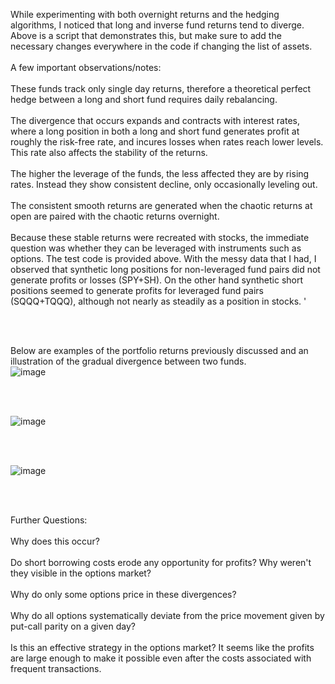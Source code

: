 While experimenting with both overnight returns and the hedging algorithms, I noticed that long and inverse fund returns tend to diverge. Above is a script that demonstrates this, but make sure to add the necessary changes everywhere in the code if changing the list of assets. 
</br>
</br>
A few important observations/notes: 
</br>
</br>
These funds track only single day returns, therefore a theoretical perfect hedge between a long and short fund requires daily rebalancing. 
</br>
</br>
The divergence that occurs expands and contracts with interest rates, where a long position in both a long and short fund generates profit at roughly the risk-free rate, and incures losses when rates reach lower levels. This rate also affects the stability of the returns. 
</br>
</br>
The higher the leverage of the funds, the less affected they are by rising rates. Instead they show consistent decline, only occasionally leveling out. 
</br>
</br>
The consistent smooth returns are generated when the chaotic returns at open are paired with the chaotic returns overnight.
</br>
</br>
Because these stable returns were recreated with stocks, the immediate question was whether they can be leveraged with instruments such as options. The test code is provided above. With the messy data that I had, I observed that synthetic long positions for non-leveraged fund pairs did not generate profits or losses (SPY+SH). On the other hand synthetic short positions seemed to generate profits for leveraged fund pairs (SQQQ+TQQQ), although not nearly as steadily as a position in stocks. '

</br>
</br>

Below are examples of the portfolio returns previously discussed and an illustration of the gradual divergence between two funds.  
![image](https://user-images.githubusercontent.com/102199762/212520028-e350120c-a70b-4bcd-9af8-950d48a07b92.png)

</br>
</br>

![image](https://user-images.githubusercontent.com/102199762/212520051-acee4877-23ce-4268-baea-ec075b63d234.png)

</br>
</br>

![image](https://user-images.githubusercontent.com/102199762/212520076-27111172-d517-4a6b-a919-b39b44e26667.png)

</br>
</br>

Further Questions:
</br>
</br>
Why does this occur? 
</br>
</br>
Do short borrowing costs erode any opportunity for profits? Why weren't they visible in the options market?
</br>
</br>
Why do only some options price in these divergences?
</br>
</br>
Why do all options systematically deviate from the price movement given by put-call parity on a given day?
</br>
</br>
Is this an effective strategy in the options market? It seems like the profits are large enough to make it possible even after the costs associated with frequent transactions. 
